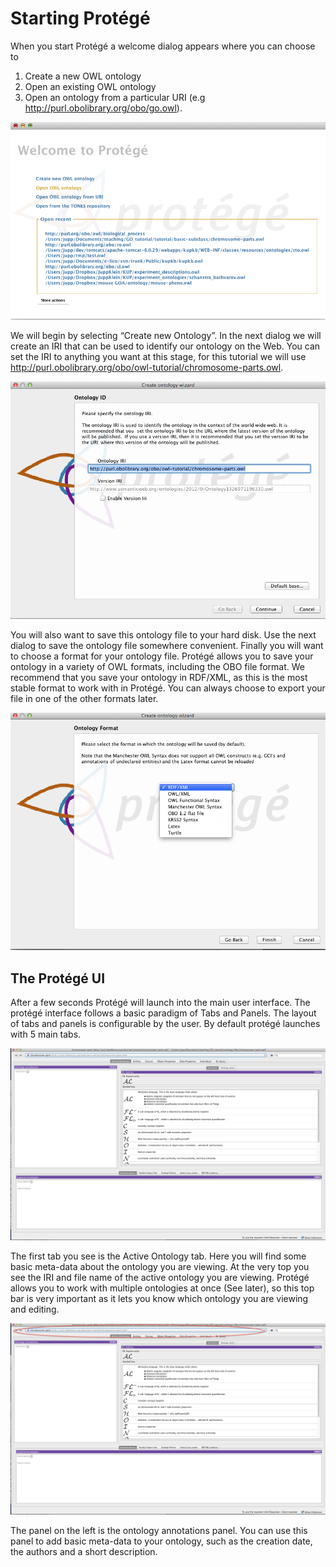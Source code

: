 
Starting Protégé
================

When you start Protégé a welcome dialog appears where you can choose to

 1. Create a new OWL ontology
 2. Open an existing OWL ontology
 3. Open an ontology from a particular URI (e.g <http://purl.obolibrary.org/obo/go.owl>).

![](./media/image1.png)

We will begin by selecting “Create new Ontology”. In the next dialog we will create an IRI that can be used to identify our ontology on the Web. You can set the IRI to anything you want at this stage, for this tutorial we will use <http://purl.obolibrary.org/obo/owl-tutorial/chromosome-parts.owl>.

![](./media/image2.png)

You will also want to save this ontology file to your hard disk. Use the next dialog to save the ontology file somewhere convenient. Finally you will want to choose a format for your ontology file. Protégé allows you to save your ontology in a variety of OWL formats, including the OBO file format. We recommend that you save your ontology in RDF/XML, as this is the most stable format to work with in Protégé. You can always choose to export your file in one of the other formats later.

![](./media/image3.png)

The Protégé UI
--------------

After a few seconds Protégé will launch into the main user interface. The protégé interface follows a basic paradigm of Tabs and Panels. The layout of tabs and panels is configurable by the user. By default protégé launches with 5 main tabs.

![](./media/image4.png)

The first tab you see is the Active Ontology tab. Here you will find some basic meta-data about the ontology you are viewing. At the very top you see the IRI and file name of the active ontology you are viewing. Protégé allows you to work with multiple ontologies at once (See later), so this top bar is very important as it lets you know which ontology you are viewing and editing.

![](./media/image5.png)

The panel on the left is the ontology annotations panel. You can use this panel to add basic meta-data to your ontology, such as the creation date, the authors and a short description.
